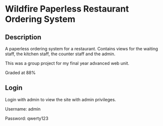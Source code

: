 # Wildfire Paperless Restaurant Ordering System

## Description

A paperless ordering system for a restaurant. Contains views for the waiting staff, the kitchen staff, the counter staff and the admin. 

This was a group project for my final year advanced web unit.

Graded at 88%

## Login

Login with admin to view the site with admin privileges.


Username: admin

Password: qwerty123



